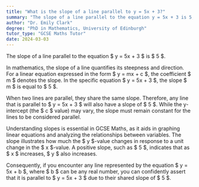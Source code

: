 ```yaml
---
title: "What is the slope of a line parallel to y = 5x + 3?"
summary: "The slope of a line parallel to the equation y = 5x + 3 is 5, indicating that parallel lines share the same slope."
author: "Dr. Emily Clark"
degree: "PhD in Mathematics, University of Edinburgh"
tutor_type: "GCSE Maths Tutor"
date: 2024-03-03
---
```


The slope of a line parallel to the equation $ y = 5x + 3 $ is $ 5 $.

In mathematics, the slope of a line quantifies its steepness and direction. For a linear equation expressed in the form $ y = mx + c $, the coefficient $ m $ denotes the slope. In the specific equation $ y = 5x + 3 $, the slope $ m $ is equal to $ 5 $.

When two lines are parallel, they share the same slope. Therefore, any line that is parallel to $ y = 5x + 3 $ will also have a slope of $ 5 $. While the y-intercept (the $ c $ value) may vary, the slope must remain constant for the lines to be considered parallel.

Understanding slopes is essential in GCSE Maths, as it aids in graphing linear equations and analyzing the relationships between variables. The slope illustrates how much the $ y $-value changes in response to a unit change in the $ x $-value. A positive slope, such as $ 5 $, indicates that as $ x $ increases, $ y $ also increases.

Consequently, if you encounter any line represented by the equation $ y = 5x + b $, where $ b $ can be any real number, you can confidently assert that it is parallel to $ y = 5x + 3 $ due to their shared slope of $ 5 $.
    